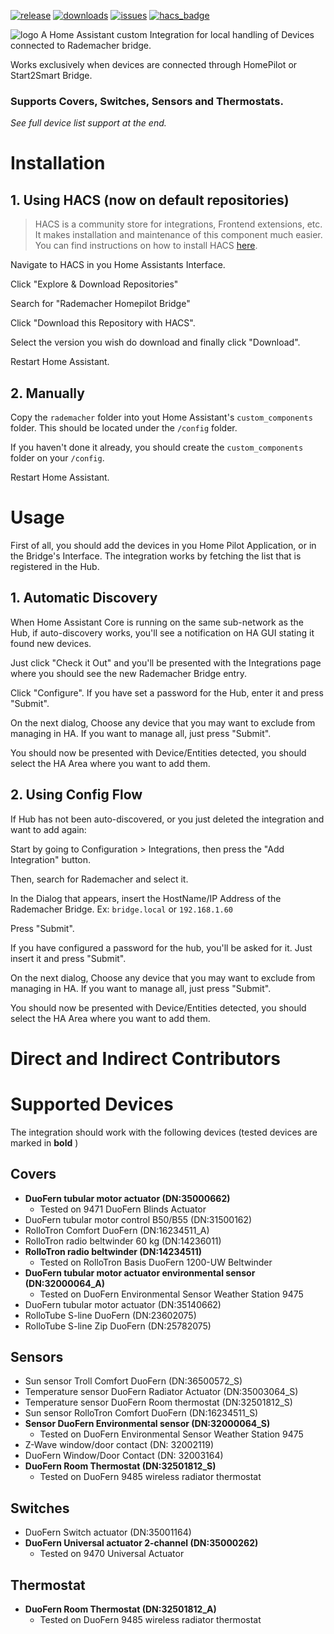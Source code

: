 [![release](https://img.shields.io/github/v/release/peribeir/homeassistant-rademacher)](https://github.com/peribeir/homeassistant-rademacher/releases/latest)
[![downloads](https://img.shields.io/github/downloads/peribeir/homeassistant-rademacher/total)](https://github.com/peribeir/homeassistant-rademacher/releases/latest)
[![issues](https://img.shields.io/github/issues/peribeir/homeassistant-rademacher)](https://github.com/peribeir/homeassistant-rademacher/issues)
[![hacs_badge](https://img.shields.io/badge/HACS-Default-41BDF5.svg)](https://github.com/hacs/integration)

![logo](https://github.com/peribeir/homeassistant-rademacher/raw/master/img/logo.png)
A Home Assistant custom Integration for local handling of Devices connected to Rademacher bridge.

Works exclusively when devices are connected through HomePilot or Start2Smart Bridge.

### **Supports Covers, Switches, Sensors and Thermostats.**

*See full device list support at the end.*

# Installation

## 1. Using HACS (now on default repositories)

> HACS is a community store for integrations, Frontend extensions, etc. It makes installation and maintenance of this component much easier. You can find instructions on how to install HACS [here](https://hacs.xyz/).

Navigate to HACS in you Home Assistants Interface.

Click "Explore & Download Repositories"

Search for "Rademacher Homepilot Bridge"

Click "Download this Repository with HACS".

Select the version you wish do download and finally click "Download".

Restart Home Assistant.

## 2. Manually

Copy the `rademacher` folder into yout Home Assistant's `custom_components` folder.
This should be located under the `/config` folder.

If you haven't done it already, you should create the `custom_components` folder on your `/config`.

Restart Home Assistant.

# Usage

First of all, you should add the devices in you Home Pilot Application, or in the Bridge's Interface. The integration works by fetching the list that is registered in the Hub. 

## 1. Automatic Discovery

When Home Assistant Core is running on the same sub-network as the Hub,
if auto-discovery works, you'll see a notification on HA GUI stating it found new devices.

Just click "Check it Out" and you'll be presented with the Integrations page where you should see the new Rademacher Bridge entry.

Click "Configure". If you have set a password for the Hub, enter it and press "Submit".

On the next dialog, Choose any device that you may want to exclude from managing in HA. If you want to manage all, just press "Submit".

You should now be presented with Device/Entities detected, you should select the HA Area where you want to add them.

## 2. Using Config Flow

If Hub has not been auto-discovered, or you just deleted the integration and want to add again:

Start by going to Configuration > Integrations, then press the "Add Integration" button.

Then, search for Rademacher and select it.

In the Dialog that appears, insert the HostName/IP Address of the Rademacher Bridge. Ex: `bridge.local` or `192.168.1.60`

Press "Submit".

If you have configured a password for the hub, you'll be asked for it. Just insert it and press "Submit".

On the next dialog, Choose any device that you may want to exclude from managing in HA. If you want to manage all, just press "Submit".

You should now be presented with Device/Entities detected, you should select the HA Area where you want to add them.

# Direct and Indirect Contributors

<!-- readme: contributors -start -->
<!-- readme: contributors -end -->

# Supported Devices

The integration should work with the following devices (tested devices are marked in **bold** )

## Covers
- **DuoFern tubular motor actuator (DN:35000662)**
  - Tested on 9471 DuoFern Blinds Actuator
- DuoFern tubular motor control B50/B55 (DN:31500162)
- RolloTron Comfort DuoFern (DN:16234511_A)
- RolloTron radio beltwinder 60 kg (DN:14236011)
- **RolloTron radio beltwinder (DN:14234511)**
  - Tested on RolloTron Basis DuoFern 1200-UW Beltwinder
- **DuoFern tubular motor actuator environmental sensor (DN:32000064_A)**
  - Tested on DuoFern Environmental Sensor Weather Station 9475
- DuoFern tubular motor actuator (DN:35140662)
- RolloTube S-line DuoFern (DN:23602075)
- RolloTube S-line Zip DuoFern (DN:25782075)

## Sensors
- Sun sensor Troll Comfort DuoFern (DN:36500572_S)
- Temperature sensor DuoFern Radiator Actuator (DN:35003064_S)
- Temperature sensor DuoFern Room thermostat (DN:32501812_S)
- Sun sensor RolloTron Comfort DuoFern (DN:16234511_S)
- **Sensor DuoFern Environmental sensor (DN:32000064_S)**
  - Tested on DuoFern Environmental Sensor Weather Station 9475
- Z-Wave window/door contact (DN: 32002119)
- DuoFern Window/Door Contact (DN: 32003164)
- **DuoFern Room Thermostat (DN:32501812_S)**
  - Tested on DuoFern 9485 wireless radiator thermostat

## Switches
- DuoFern Switch actuator (DN:35001164)
- **DuoFern Universal actuator 2-channel (DN:35000262)**
  - Tested on 9470 Universal Actuator

## Thermostat
- **DuoFern Room Thermostat (DN:32501812_A)**
  - Tested on DuoFern 9485 wireless radiator thermostat
